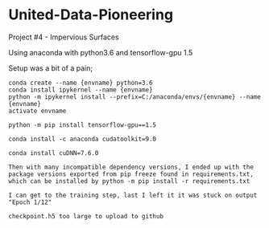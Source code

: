 # United-Data-Pioneering
Project #4 - Impervious Surfaces

Using anaconda with python3.6 and tensorflow-gpu 1.5

Setup was a bit of a pain;

	conda create --name {envname} python=3.6
	conda install ipykernel --name {envname}
	python -m ipykernel install --prefix=C:/anaconda/envs/{envname} --name {envname}
	activate envname

	python -m pip install tensorflow-gpu==1.5
	
	conda install -c anaconda cudatoolkit=9.0
	
	conda install cuDNN=7.6.0
	
	Then with many incompatible dependency versions, I ended up with the package versions exported from pip freeze found in requirements.txt, which can be installed by python -m pip install -r requirements.txt
	
	I can get to the training step, last I left it it was stuck on output "Epoch 1/12"
	
	checkpoint.h5 too large to upload to github
